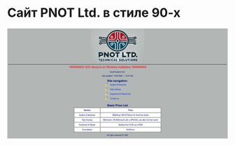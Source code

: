 # Сайт PNOT Ltd. в стиле 90-х

<p align="center">
 <img width="600px" src="assets/look.png" alt="look"/>
</p>
